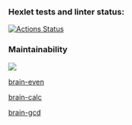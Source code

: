 ### Hexlet tests and linter status:
[![Actions Status](https://github.com/Fuksin0/frontend-project-lvl1/workflows/hexlet-check/badge.svg)](https://github.com/Fuksin0/frontend-project-lvl1/actions)
### Maintainability
<a href="https://codeclimate.com/github/Fuksin0/frontend-project-lvl1/maintainability"><img src="https://api.codeclimate.com/v1/badges/df4f58373d5a27f30632/maintainability" /></a>

[brain-even](https://asciinema.org/a/XX3WX6bnPYapFzkeE6mTFoOJ5)

[brain-calc](https://asciinema.org/a/jusxZOoY3Rnz549HPTQIHj6F3)

[brain-gcd](https://asciinema.org/a/mw5SxDe3LWBxKi8QCRhrSpTng)
